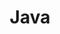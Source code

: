 ---
title: Java
layout: category
permalink: /categories/java/
taxonomy: java
entries_layout: grid
sidebar:
  nav: "arch-sidebar"
---